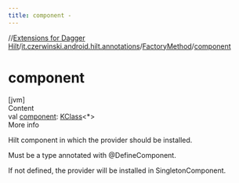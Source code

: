 ```yaml
---
title: component -
---
```

//[Extensions for Dagger Hilt](../../index.html)/[it.czerwinski.android.hilt.annotations](../index.html)/[FactoryMethod](index.html)/[component](component.html)



# component  
[jvm]  
Content  
val [component](component.html): [KClass](https://kotlinlang.org/api/latest/jvm/stdlib/kotlin.reflect/-k-class/index.html)<*>  
More info  


Hilt component in which the provider should be installed.



Must be a type annotated with @DefineComponent.



If not defined, the provider will be installed in SingletonComponent.

  



